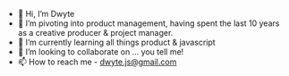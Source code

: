 - 👋 Hi, I’m Dwyte
- 👀 I’m pivoting into product management, having spent the last 10 years as a creative producer & project manager.
- 🌱 I’m currently learning all things product & javascript
- 💞️ I’m looking to collaborate on ... you tell me!
- 📫 How to reach me - dwyte.js@gmail.com 

<!---
idwyte/idwyte is a ✨ special ✨ repository because its `README.md` (this file) appears on your GitHub profile.
You can click the Preview link to take a look at your changes.
--->
